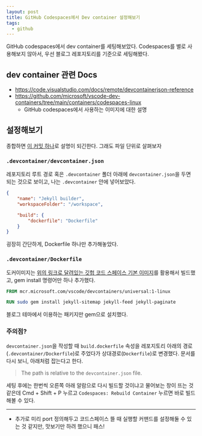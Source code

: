 ```yaml
---
layout: post
title: GitHub Codespaces에서 Dev container 설정해보기
tags:
  - github
---
```


GitHub codespaces에서 dev container를 세팅해보았다. Codespaces를 별로 사용해보지 않아서, 우선 블로그 레포지토리를 기준으로 세팅해봤다.

## dev container 관련 Docs

* <https://code.visualstudio.com/docs/remote/devcontainerjson-reference>
* <https://github.com/microsoft/vscode-dev-containers/tree/main/containers/codespaces-linux>
  * GitHub codespaces에서 사용하는 이미지에 대한 설명

## 설정해보기

종합하면 [이 커밋 하나](https://github.com/jeongukjae/blog/commit/030970e02686336c6725f13b1fed8e97ca243058)로 설명이 되긴한다. 그래도 파일 단위로 살펴보자

### `.devcontainer/devcontainer.json`

레포지토리 루트 경로 혹은 `.devcontainer` 폴더 아래에 `devcontainer.json`을 두면 되는 것으로 보이고, 나는 `.devcontainer` 안에 넣어보았다.

```json
{
    "name": "Jekyll builder",
    "workspaceFolder": "/workspace",

    "build": {
        "dockerfile": "Dockerfile"
    }
}
```

굉장히 간단하게, Dockerfile 하나만 추가해놓았다.

### `.devcontainer/Dockerfile`

도커이미지는 [위의 링크로 달려있는 깃헙 코드 스페이스 기본 이미지](https://github.com/microsoft/vscode-dev-containers/tree/main/containers/codespaces-linux)를 활용해서 빌드했고, gem install 명령어만 하나 추가했다.

```Dockerfile
FROM mcr.microsoft.com/vscode/devcontainers/universal:1-linux

RUN sudo gem install jekyll-sitemap jekyll-feed jekyll-paginate
```

블로그 테마에서 이용하는 패키지만 gem으로 설치했다.

### 주의점?

`devcontainer.json`을 작성할 때 `build.dockerfile` 속성을 레포지토리 아래의 경로(`.devcontainer/Dockerfile`)로 주었다가 상대경로(`Dockerfile`)로 변경했다. 문서를 다시 보니, 아래처럼 잡는다고 한다.

> The path is relative to the `devcontainer.json` file.

세팅 후에는 한번씩 오른쪽 아래 알람으로 다시 빌드할 것이냐고 물어보는 창이 뜨는 것 같은데 Cmd + Shift + P 누르고 `Codespaces: Rebuild Container` 누르면 바로 빌드해볼 수 있다.

---

* 추가로 미리 port 정의해두고 코드스페이스 뜰 때 실행할 커맨드를 설정해둘 수 있는 것 같지만, 맛보기만 하려 했으니 패스!
